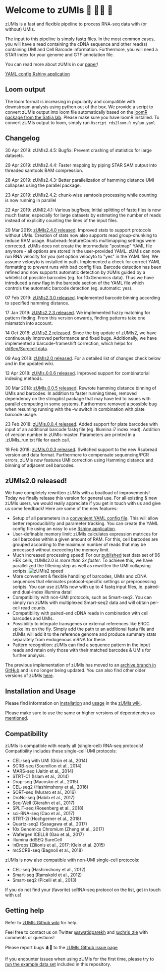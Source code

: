 # Welcome to zUMIs :wrench: :red_car::dash: :wrench:

zUMIs is a fast and flexible pipeline to process RNA-seq data with (or without) UMIs.

The input to this pipeline is simply fastq files. In the most common cases, you will have a read containing the cDNA sequence and other read(s) containing UMI and Cell Barcode information. Furthermore, you will need a STAR index for your genome and GTF annotation file.

You can read more about zUMIs in our [paper](https://doi.org/10.1093/gigascience/giy059)!

[YAML config Rshiny application](http://shiny.bio.lmu.de:3838/zUMIs-config/)

## Loom output
The loom format is increasing in popularity and compatible with downstream analysis using python out of the box.
We provide a script to convert zUMIs output into loom file automatically based on the [loomR package from the Satija lab](https://satijalab.org/loomR/loomR_tutorial.html). Please make sure you have loomR installed.
To convert zUMIs output to loom, simply run `Rscript rds2loom.R myRun.yaml`.

## Changelog
30 Apr 2019: zUMIs2.4.5: Bugfix: Prevent crashing of statistics for large datasets.

29 Apr 2019: zUMIs2.4.4: Faster mapping by piping STAR SAM output into threaded samtools BAM compression.

28 Apr 2019: zUMIs2.4.3: Better parallelization of hamming distance UMI collapses using the parallel package.

23 Apr 2019: zUMIs2.4.2: chunk-wise samtools processing while counting is now running in parallel

22 Apr 2019: zUMI2.4.1: Various bugfixes; Initial splitting of fastq files is now much faster, especially for large datasets by estimating the number of reads instead of explicitly counting the lines of the input files. 

29 Mar 2019: [zUMIs2.4.0 released](https://github.com/sdparekh/zUMIs/releases/tag/2.4.0).
Improved stats to support protocols without UMIs. Creation of stats now also supports read group-chunking to reduce RAM usage. Rsubread::featureCounts multimapping settings were corrected. zUMIs does not create the intermediate "postmap" YAML file anymore - all options are stored in the user-provided YAML. zUMIs can now run RNA velocity for you (set option velocyto to "yes" in the YAML file). We assume velocyto is installed in path. Implemented a check for correct YAML formatting to prevent runs with bad config files. Barcode detection has been refined and now supports automatic detection by zUMIs guided by a whitelist of possible barcodes (eg. for 10xGenomics data). Thus we have introduced a new flag in the barcode section of the YAML file which controls the automatic barcode detection (eg. automatic: yes).  

07 Feb 2019: [zUMIs2.3.0 released](https://github.com/sdparekh/zUMIs/releases/tag/zUMIs2.3.0).
Implemented barcode binning according to specified hamming distance.

17 Jan 2019: [zUMIs2.2.3 released](https://github.com/sdparekh/zUMIs/releases/tag/zUMIs2.2.3).
We implemented fuzzy matching for pattern finding. From this version onwards, finding patterns take one mismatch into account.

14 Oct 2018: [zUMIs2.2 released](https://github.com/sdparekh/zUMIs/releases/tag/zUMIs2.2).
Since the big update of zUMIs2, we have continuously improved performance and fixed bugs. Additionally, we have implemented a barcode-frameshift correction, which helps for [ddSeq/Surecell data](https://github.com/sdparekh/zUMIs/wiki/Protocol-specific-setup#ddseq--surecell-3).

09 Aug 2018: [zUMIs2.0 released](https://github.com/sdparekh/zUMIs/releases/tag/zUMIs2.0). For a detailed list of changes check below and in the updated wiki.

12 Apr 2018: [zUMIs.0.0.6 released](https://github.com/sdparekh/zUMIs/releases/tag/zUMIs.0.0.6).
Improved support for combinatorial indexing methods.

30 Mar 2018: [zUMIs.0.0.5 released](https://github.com/sdparekh/zUMIs/releases/tag/zUMIs.0.0.5).
Rewrote hamming distance binning of UMIs and barcodes. In addition to faster running times, removed dependency on the stringdist package that may have led to issues with parallel computing in some systems. Furthermore removed a possible bug when resuming running with the -w switch in combination with plate barcode usage.

23 Feb 2018: [zUMIs.0.0.4 released](https://github.com/sdparekh/zUMIs/releases/tag/zUMIs.0.0.4).
Added support for plate barcodes with input of an additional barcode fastq file (eg. Illumina i7 index read). Addition of version number in zUMIs-master. Parameters are printed in a .zUMIs_run.txt file for each call.

18 Feb 2018: [zUMIs.0.0.3 released](https://github.com/sdparekh/zUMIs/releases/tag/zUMIs.0.0.3).
Switched support to the new Rsubread version and data format. Furthermore to compensate sequencing/PCR errors, zUMIs now features UMI correction using Hamming distance and binning of adjacent cell barcodes.

## zUMIs2.0 released!
We have completely rewritten zUMIs with a boatload of improvements! Today we finally release this version for general use.
For all existing & new zUMIs users, we would really appreciate if you get in touch with us and give us some feedback!
Here are some of the new features:
- Setup of all parameters in a [convenient YAML config file](https://github.com/sdparekh/zUMIs/blob/zUMIs-dev/zUMIs.yaml). This will allow better reproducibility and parameter tracking. You can create the YAML config file using an easy to use [Rshiny application](http://shiny.bio.lmu.de:3838/zUMIs-config/).
- User-definable memory limit: zUMIs calculates expression matrices for cell barcodes within a given amount of RAM. For this, cell barcodes are grouped according to the maximum number of reads that may be processed without exceeding the memory limit.
- Much increased processing speed! For our [published](http://gigadb.org/dataset/100447) test data set of 96 HEK cells, zUMIs2.0 is *more than 2x faster*. To achieve this, we have parallelized the filtering step as well as rewritten the UMI collapsing scripts.
![zUMIs2 speed](https://drive.google.com/uc?export=download&id=1kwpF3cUwK8h0fYA-tAbd8MNNoCzQ7bs4)
- More convenient & flexible handling of barcodes, UMIs and cDNA sequences that eliminates protocol-specific settings or preprocessing scripts. You can use zUMIs now with up to 4 fastq input files, ie. paired-end dual-index Illumina data!
- Compatibility with non-UMI protocols, such as Smart-seq2. You can simply run zUMIs with multiplexed Smart-seq2 data and will obtain per-cell read counts.
- Compatibility with paired-end cDNA reads in combination with cell barcodes and UMIs.
- Possibility to integrate transgenes or external references like ERCC spike ins on the fly. Simply add the path to an additional fasta file and zUMIs will add it to the reference genome and produce summary stats separately from endogenous mRNA for these.
- Pattern recognition: zUMIs can find a sequence pattern in the input reads and retain only those with their matched barcodes & UMIs for further analysis.

The previous implementation of zUMIs has moved to an [archive branch in GitHub](https://github.com/sdparekh/zUMIs/tree/zUMIs-version1) and is no longer being updated. You can also find other older versions of zUMIs [here](https://github.com/sdparekh/zUMIs/releases/).


## Installation and Usage

Please find information on [installation](https://github.com/sdparekh/zUMIs/wiki/Installation) and [usage](https://github.com/sdparekh/zUMIs/wiki/Usage) in the [zUMIs wiki](https://github.com/sdparekh/zUMIs/wiki/).

Please make sure to use the same or higher versions of dependencies as [mentioned](https://github.com/sdparekh/zUMIs/wiki/Installation).


## Compatibility

zUMIs is compatible with nearly all (single-cell) RNA-seq protocols!
Compatibility includes these single-cell UMI protocols:

- CEL-seq with UMI (Grün et al., 2014)
- SCRB-seq (Soumillon et al., 2014)
- MARS-seq (Jaitin et al., 2014)
- STRT-C1 (Islam et al., 2014)
- Drop-seq (Macosko et al., 2015)
- CEL-seq2 (Hashimshony et al., 2016)
- SORT-seq (Muraro et al., 2016)
- DroNc-seq (Habib et al., 2017)
- Seq-Well (Gierahn et al., 2017)
- SPLiT-seq (Rosenberg et al., 2018)
- sci-RNA-seq (Cao et al., 2017)
- STRT-2i (Hochgerner et al., 2018)
- Quartz-seq2 (Sasagawa et al., 2017)
- 10x Genomics Chromium (Zheng et al., 2017)
- Wafergen ICELL8 (Gao et al., 2017)
- Illumina ddSEQ SureCell
- inDrops (Zilionis et al., 2017; Klein et al. 2015)
- mcSCRB-seq (Bagnoli et al., 2018)

zUMIs is now also compatible with non-UMI single-cell protocols:

- CEL-seq (Hashimshony et al., 2012)
- Smart-seq (Ramskold et al., 2012)
- Smart-seq2 (Picelli et al., 2013)

If you do not find your (favorite) scRNA-seq protocol on the list, get in touch with us!

## Getting help

Refer to [zUMIs Github wiki](https://github.com/sdparekh/zUMIs/wiki) for help.

Feel free to contact us on Twitter [@swatidparekh](https://twitter.com/swatidparekh) and [@chris_zie](https://twitter.com/chris_zie) with comments or questions!

Please report bugs :beetle::bug: to the [zUMIs Github issue page](https://github.com/sdparekh/zUMIs/issues)

If you encounter issues when using zUMIs for the first time, please try to [run the example data set](https://github.com/sdparekh/zUMIs/wiki/Usage) included in this repository.
